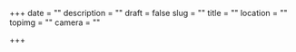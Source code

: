 +++
date = ""
description = ""
draft = false
slug = ""
title = ""
location  = ""
topimg = ""
camera = ""

+++
